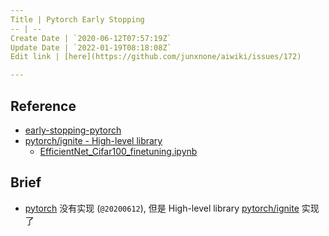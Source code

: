 ```yaml
---
Title | Pytorch Early Stopping
-- | --
Create Date | `2020-06-12T07:57:19Z`
Update Date | `2022-01-19T08:18:08Z`
Edit link | [here](https://github.com/junxnone/aiwiki/issues/172)

---
```

## Reference
- [early-stopping-pytorch](https://github.com/Bjarten/early-stopping-pytorch)
- [pytorch/ignite - High-level library](https://github.com/pytorch/ignite/blob/master/ignite/handlers/early_stopping.py)
  - [EfficientNet_Cifar100_finetuning.ipynb](https://github.com/pytorch/ignite/blob/master/examples/notebooks/EfficientNet_Cifar100_finetuning.ipynb)

## Brief
- [pytorch](https://github.com/pytorch/pytorch) 没有实现 (`@20200612`), 但是 High-level library [pytorch/ignite](https://github.com/pytorch/ignite/) 实现了

